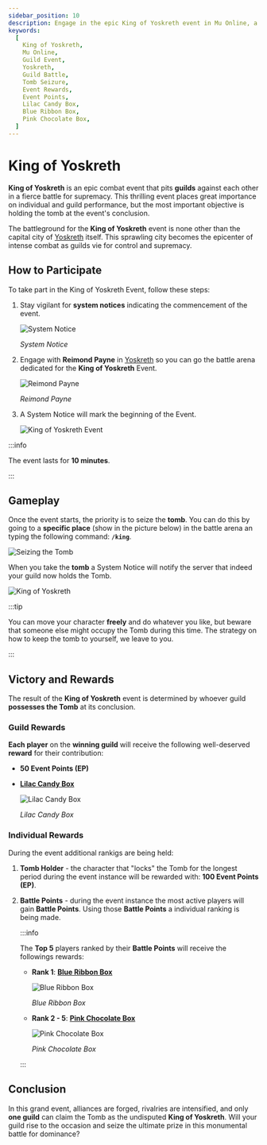 ```yaml
---
sidebar_position: 10
description: Engage in the epic King of Yoskreth event in Mu Online, a fierce guild-based combat for supremacy in the city of Yoskreth. Learn how to participate, seize the tomb, and reap the rewards for your guild and individual achievements.
keywords:
  [
    King of Yoskreth,
    Mu Online,
    Guild Event,
    Yoskreth,
    Guild Battle,
    Tomb Seizure,
    Event Rewards,
    Event Points,
    Lilac Candy Box,
    Blue Ribbon Box,
    Pink Chocolate Box,
  ]
---
```


# King of Yoskreth

**King of Yoskreth** is an epic combat event that pits **guilds** against each other in a fierce battle for supremacy. This thrilling event places great importance on individual and guild performance, but the most important objective is holding the tomb at the event's conclusion.

The battleground for the **King of Yoskreth** event is none other than the capital city of [Yoskreth](/maps/yoskreth) itself. This sprawling city becomes the epicenter of intense combat as guilds vie for control and supremacy.

## How to Participate

To take part in the King of Yoskreth Event, follow these steps:

1. Stay vigilant for **system notices** indicating the commencement of the event.

   ![System Notice](/img/events/king/king-notice.jpg)

   _System Notice_

2. Engage with **Reimond Payne** in [Yoskreth](/maps/yoskreth) so you can go the battle arena dedicated for the **King of Yoskreth** Event.

   ![Reimond Payne](/img/events/king/king-npc.jpg)

   _Reimond Payne_

3. A System Notice will mark the beginning of the Event.

   ![King of Yoskreth Event](/img/events/king/king-start.jpg)

:::info

The event lasts for **10 minutes**.

:::

## Gameplay

Once the event starts, the priority is to seize the **tomb**. You can do this by going to a **specific place** (show in the picture below) in the battle arena an typing the following command: **`/king`**.

![Seizing the Tomb](/img/events/king/king-throne.jpg)

When you take the **tomb** a System Notice will notify the server that indeed your guild now holds the Tomb.

![King of Yoskreth](/img/events/king/king-throne-2.jpg)

:::tip

You can move your character **freely** and do whatever you like, but beware that someone else might occupy the Tomb during this time. The strategy on how to keep the tomb to yourself, we leave to you.

:::

## Victory and Rewards

The result of the **King of Yoskreth** event is determined by whoever guild **possesses the Tomb** at its conclusion.

### Guild Rewards

**Each player** on the **winning guild** will receive the following well-deserved **reward** for their contribution:

- **50 Event Points (EP)**
- **[Lilac Candy Box](/items/item-bags/misc/lilac-candy-box)**

  ![Lilac Candy Box](/img/items/item-bags/lilac-candy-box.png)

  _Lilac Candy Box_

### Individual Rewards

During the event additional rankigs are being held:

1. **Tomb Holder** - the character that "locks" the Tomb for the longest period during the event instance will be rewarded with: **100 Event Points (EP)**.

2. **Battle Points** - during the event instance the most active players will gain **Battle Points**. Using those **Battle Points** a individual ranking is being made.

   :::info

   The **Top 5** players ranked by their **Battle Points** will receive the followings rewards:

   - **Rank 1**: **[Blue Ribbon Box](/items/item-bags/exc/blue-ribbon-box)**

     ![Blue Ribbon Box](/img/items/item-bags/box-of-blue-ribbon.png)

     _Blue Ribbon Box_

   - **Rank 2 - 5**: **[Pink Chocolate Box](/items/item-bags/misc/pink-chocolate-box)**

     ![Pink Chocolate Box](/img/items/item-bags/pink-chocolate-box.png)

     _Pink Chocolate Box_

   :::

## Conclusion

In this grand event, alliances are forged, rivalries are intensified, and only **one guild** can claim the Tomb as the undisputed **King of Yoskreth**. Will your guild rise to the occasion and seize the ultimate prize in this monumental battle for dominance?
